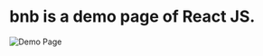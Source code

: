 # bnb is a demo page of React JS.
![Demo Page](https://github.com/manimnk17/bnb/blob/main/screencapture-localhost-3000-2023-06-10-13_05_52.png)
